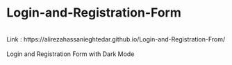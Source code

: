# Login-and-Registration-Form
<br>
Link : https://alirezahassanieghtedar.github.io/Login-and-Registration-From/
<br><br>
Login and Registration Form with Dark Mode 